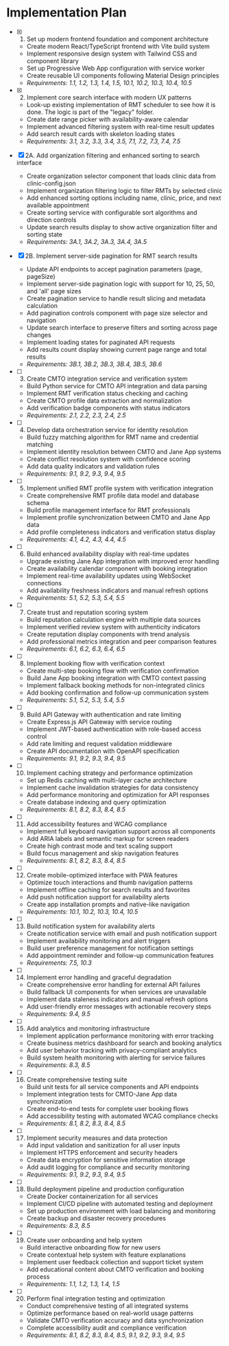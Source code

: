 # Implementation Plan

- [x] 1. Set up modern frontend foundation and component architecture
  - Create modern React/TypeScript frontend with Vite build system
  - Implement responsive design system with Tailwind CSS and component library
  - Set up Progressive Web App configuration with service worker
  - Create reusable UI components following Material Design principles
  - _Requirements: 1.1, 1.2, 1.3, 1.4, 1.5, 10.1, 10.2, 10.3, 10.4, 10.5_

- [x] 2. Implement core search interface with modern UX patterns
  - Look-up existing implementation of RMT scheduler to see how it is done. The logic is part of the "legacy" folder.
  - Create date range picker with availability-aware calendar
  - Implement advanced filtering system with real-time result updates
  - Add search result cards with skeleton loading states
  - _Requirements: 3.1, 3.2, 3.3, 3.4, 3.5, 7.1, 7.2, 7.3, 7.4, 7.5_

- [x] 2A. Add organization filtering and enhanced sorting to search interface
  - Create organization selector component that loads clinic data from clinic-config.json
  - Implement organization filtering logic to filter RMTs by selected clinic
  - Add enhanced sorting options including name, clinic, price, and next available appointment
  - Create sorting service with configurable sort algorithms and direction controls
  - Update search results display to show active organization filter and sorting state
  - _Requirements: 3A.1, 3A.2, 3A.3, 3A.4, 3A.5_

- [x] 2B. Implement server-side pagination for RMT search results
  - Update API endpoints to accept pagination parameters (page, pageSize)
  - Implement server-side pagination logic with support for 10, 25, 50, and 'all' page sizes
  - Create pagination service to handle result slicing and metadata calculation
  - Add pagination controls component with page size selector and navigation
  - Update search interface to preserve filters and sorting across page changes
  - Implement loading states for paginated API requests
  - Add results count display showing current page range and total results
  - _Requirements: 3B.1, 3B.2, 3B.3, 3B.4, 3B.5, 3B.6_

- [ ] 3. Create CMTO integration service and verification system
  - Build Python service for CMTO API integration and data parsing
  - Implement RMT verification status checking and caching
  - Create CMTO profile data extraction and normalization
  - Add verification badge components with status indicators
  - _Requirements: 2.1, 2.2, 2.3, 2.4, 2.5_

- [ ] 4. Develop data orchestration service for identity resolution
  - Build fuzzy matching algorithm for RMT name and credential matching
  - Implement identity resolution between CMTO and Jane App systems
  - Create conflict resolution system with confidence scoring
  - Add data quality indicators and validation rules
  - _Requirements: 9.1, 9.2, 9.3, 9.4, 9.5_

- [ ] 5. Implement unified RMT profile system with verification integration
  - Create comprehensive RMT profile data model and database schema
  - Build profile management interface for RMT professionals
  - Implement profile synchronization between CMTO and Jane App data
  - Add profile completeness indicators and verification status display
  - _Requirements: 4.1, 4.2, 4.3, 4.4, 4.5_

- [ ] 6. Build enhanced availability display with real-time updates
  - Upgrade existing Jane App integration with improved error handling
  - Create availability calendar component with booking integration
  - Implement real-time availability updates using WebSocket connections
  - Add availability freshness indicators and manual refresh options
  - _Requirements: 5.1, 5.2, 5.3, 5.4, 5.5_

- [ ] 7. Create trust and reputation scoring system
  - Build reputation calculation engine with multiple data sources
  - Implement verified review system with authenticity indicators
  - Create reputation display components with trend analysis
  - Add professional metrics integration and peer comparison features
  - _Requirements: 6.1, 6.2, 6.3, 6.4, 6.5_

- [ ] 8. Implement booking flow with verification context
  - Create multi-step booking flow with verification confirmation
  - Build Jane App booking integration with CMTO context passing
  - Implement fallback booking methods for non-integrated clinics
  - Add booking confirmation and follow-up communication system
  - _Requirements: 5.1, 5.2, 5.3, 5.4, 5.5_

- [ ] 9. Build API Gateway with authentication and rate limiting
  - Create Express.js API Gateway with service routing
  - Implement JWT-based authentication with role-based access control
  - Add rate limiting and request validation middleware
  - Create API documentation with OpenAPI specification
  - _Requirements: 9.1, 9.2, 9.3, 9.4, 9.5_

- [ ] 10. Implement caching strategy and performance optimization
  - Set up Redis caching with multi-layer cache architecture
  - Implement cache invalidation strategies for data consistency
  - Add performance monitoring and optimization for API responses
  - Create database indexing and query optimization
  - _Requirements: 8.1, 8.2, 8.3, 8.4, 8.5_

- [ ] 11. Add accessibility features and WCAG compliance
  - Implement full keyboard navigation support across all components
  - Add ARIA labels and semantic markup for screen readers
  - Create high contrast mode and text scaling support
  - Build focus management and skip navigation features
  - _Requirements: 8.1, 8.2, 8.3, 8.4, 8.5_

- [ ] 12. Create mobile-optimized interface with PWA features
  - Optimize touch interactions and thumb navigation patterns
  - Implement offline caching for search results and favorites
  - Add push notification support for availability alerts
  - Create app installation prompts and native-like navigation
  - _Requirements: 10.1, 10.2, 10.3, 10.4, 10.5_

- [ ] 13. Build notification system for availability alerts
  - Create notification service with email and push notification support
  - Implement availability monitoring and alert triggers
  - Build user preference management for notification settings
  - Add appointment reminder and follow-up communication features
  - _Requirements: 7.5, 10.3_

- [ ] 14. Implement error handling and graceful degradation
  - Create comprehensive error handling for external API failures
  - Build fallback UI components for when services are unavailable
  - Implement data staleness indicators and manual refresh options
  - Add user-friendly error messages with actionable recovery steps
  - _Requirements: 9.4, 9.5_

- [ ] 15. Add analytics and monitoring infrastructure
  - Implement application performance monitoring with error tracking
  - Create business metrics dashboard for search and booking analytics
  - Add user behavior tracking with privacy-compliant analytics
  - Build system health monitoring with alerting for service failures
  - _Requirements: 8.3, 8.5_

- [ ] 16. Create comprehensive testing suite
  - Build unit tests for all service components and API endpoints
  - Implement integration tests for CMTO-Jane App data synchronization
  - Create end-to-end tests for complete user booking flows
  - Add accessibility testing with automated WCAG compliance checks
  - _Requirements: 8.1, 8.2, 8.3, 8.4, 8.5_

- [ ] 17. Implement security measures and data protection
  - Add input validation and sanitization for all user inputs
  - Implement HTTPS enforcement and security headers
  - Create data encryption for sensitive information storage
  - Add audit logging for compliance and security monitoring
  - _Requirements: 9.1, 9.2, 9.3, 9.4, 9.5_

- [ ] 18. Build deployment pipeline and production configuration
  - Create Docker containerization for all services
  - Implement CI/CD pipeline with automated testing and deployment
  - Set up production environment with load balancing and monitoring
  - Create backup and disaster recovery procedures
  - _Requirements: 8.3, 8.5_

- [ ] 19. Create user onboarding and help system
  - Build interactive onboarding flow for new users
  - Create contextual help system with feature explanations
  - Implement user feedback collection and support ticket system
  - Add educational content about CMTO verification and booking process
  - _Requirements: 1.1, 1.2, 1.3, 1.4, 1.5_

- [ ] 20. Perform final integration testing and optimization
  - Conduct comprehensive testing of all integrated systems
  - Optimize performance based on real-world usage patterns
  - Validate CMTO verification accuracy and data synchronization
  - Complete accessibility audit and compliance verification
  - _Requirements: 8.1, 8.2, 8.3, 8.4, 8.5, 9.1, 9.2, 9.3, 9.4, 9.5_